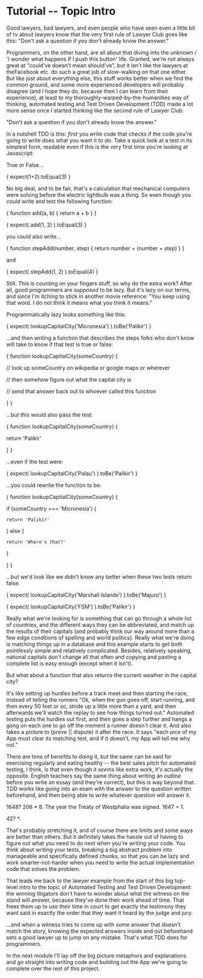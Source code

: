 # Tutorial -- Topic Intro
Good lawyers, bad lawyers, and even people who have seen even a little bit of tv about lawyers know that the very first rule of Lawyer Club goes like this: "Don't ask a question if you don't already know the answer."


Programmers, on the other hand, are all about that diving into the unknown / 'I wonder what happens if I push this button' life. Granted, we're not always great at "could've doesn't mean should've", but it isn't like the lawyers at theFacebook etc. do such a great job of slow-walking on that one either. But like just about everything else, this stuff works better when we find the common ground, and some more experienced developers will probably disagree (and I hope they do, because then I can learn from their experience), at least to my thoroughly-warped-by-the-humanities way of thinking, automated testing and Test Driven Development (TDD) made a lot more sense once I started thinking like the second rule of Lawyer Club:

"Don't ask a question if you don't already know the answer."


In a nutshell TDD is this: *first* you write code that checks if the code you're going to write does what you want it to do. Take a quick look at a test in its simplest form, readable even if this is the very first time you're looking at Javascript:


True or False...

{ expect(1+2).toEqual(3) }


No big deal, and to be fair, that's a calculation that mechanical computers were solving before the electric lightbulb was a thing. So even though you *could* write and test the following function:


{ function add(a, b) { return a + b } }


{ expect( add(1, 2) ).toEqual(3) }


you could also write...


{ function stepAdd(number, step) { return number + (number + step) } }


and


{ expect( stepAdd(1, 2) ).toEqual(4) }


Still. This is counting on your fingers stuff, so why do the extra work? After all, good programmers are *supposed* to be lazy. But it's lazy on our terms, and since I'm itching to stick in another movie reference: "You keep using that word. I do not think it means what you think it means."


Programmatically lazy looks something like this:


{ expect( lookupCapitalCity('Micronesia') ).toBe('Palikir') }


...and then writing a function that describes the steps folks who don't know will take to know if that test is true or false:


{ function lookupCapitalCity(someCountry) {

  // look up someCountry on wikipedia or google maps or wherever

  // then somehow figure out what the capital city is

  // send that answer back out to whoever called this function

} }


...but this would also pass the test:

{ function lookupCapitalCity(someCountry) {

  return 'Palikir'

} }

...even if the test were:


{ expect( lookupCapitalCity('Palau') ).toBe('Palikir') }


...you could rewrite the function to be:

{ function lookupCapitalCity(someCountry) {

  if (someCountry === 'Micronesia') {

    return 'Palikir'

  } else {

    return 'Where's that?'

  }

} }

...but we'd look like we didn't know any better when these two tests return false:

{ expect( lookupCapitalCity('Marshall Islands') ).toBe('Majuro') }

{ expect( lookupCapitalCity('FSM') ).toBe('Palikir') }


Really what we're looking for is something that can go through a whole list of countries, and the different ways they can be abbreviated, and match up the results of their capitals (and probably think our way around more than a few edge conditions of spelling and world politics). Really what we're doing is matching things up in a database and this example starts to get both pointlessly simple and relatively complicated. Besides, relatively speaking, national capitals don't change all that often and copying and pasting a complete list is easy enough (except when it isn't).


But what about a function that also returns the current weather in the capital city?


It's like setting up hurdles before a track meet and then starting the race, instead of telling the runners "Ok, when the gun goes off, start running, and then every 50 feet or so, stride up a little more than a yard, and then afterwards we'll watch the replay to see how things turned out." Automated testing puts the hurdles out first, and then goes a step further and hangs a gong on each one to go off the moment a runner doesn't clear it. And also takes a picture to (prove || dispute) it after the race. It says "each pice of my App must clear its matching test, and if it doesn't, my App will tell me why not."

There are tons of benefits to doing it, but the same can be said for exercising regularly and eating healthy -- the best sales pitch for automated testing, I think, is that even though it *seems* like extra work, it's actually the opposite. English teachers say the same thing about writing an outline before you write an essay (and they're correct), but this is way beyond that. TDD works like going into an exam with the answer to the question written beforehand, and then being able to write whatever question will answer it.

1648? 206 * 8. The year the Treaty of Westphalia was signed. 1647 + 1.

42? *.

That's probably stretching it, and of course there are limits and some ways are better than others. But it definitely takes the hassle out of having to figure out what you need to do next when you're writing your code. You think about writing your tests, breaking a big abstract problem into manageable and specifically defined chunks, so that you can be lazy and work smarter-not-harder when you need to write the actual implementation code that solves the problem.

That leads me back to the lawyer example from the start of this big top-level intro to the topic of Automated Testing and Test Driven Development: the winning litigators don't have to wonder about what the witness on the stand will answer, because they've done their work ahead of time. That frees them up to use their time in court to get exactly the testimony they want said in exactly the order that they want it heard by the judge and jury.

...and when a witness tries to come up with some answer that doesn't match the story, knowing the expected answers inside and out beforehand sets a good lawyer up to jump on any mistake. That's what TDD does for programmers.

In the next module I'll lay off the big picture metaphors and explanations and go straight into writing code and building out the App we're going to complete over the rest of this project.
